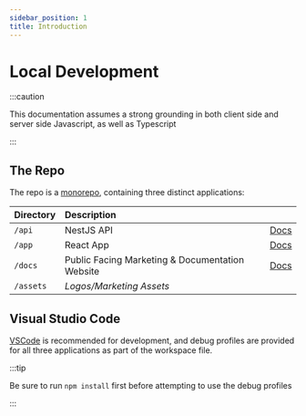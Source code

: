 ```yaml
---
sidebar_position: 1
title: Introduction
---
```


# Local Development

:::caution

This documentation assumes a strong grounding in both client side and server side Javascript, as well as Typescript

:::

## The Repo

The repo is a [monorepo](https://www.atlassian.com/git/tutorials/monorepos), containing three distinct applications:

Directory|Description||
:-----|:-----|:----
`/api`|NestJS API|[Docs](./api/intro)
`/app`|React App|[Docs](./app/intro)
`/docs`|Public Facing Marketing & Documentation Website|[Docs](./docs/intro)
`/assets`|*Logos/Marketing Assets*|

## Visual Studio Code

[VSCode](https://github.com/microsoft/vscode) is recommended for development, and debug profiles are provided for all three applications as part of the workspace file. 

:::tip

Be sure to run `npm install` first before attempting to use the debug profiles

:::
 
